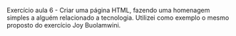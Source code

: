 Exercício aula 6 - Criar uma página HTML, fazendo uma homenagem simples a alguém relacionado a tecnologia.
Utilizei como exemplo o mesmo proposto do exercício Joy Buolamwini.
